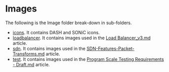 # Images

The following is the Image folder break-down in sub-folders. 

- [icons](icons). It contains DASH and SONiC icons.
- [loadbalancer](loadbalancer). It contains images used in the [Load Balancer_v3.md](../Load%20Balancer_v3.md) article.
- [sdn](sdn). It contains images used in the [SDN-Features-Packet-Transforms.md](../SDN-Features-Packet-Transforms.md) article. 
- [test](test). It contains images used in the [Program Scale Testing Requirements - Draft.md](../Program%20Scale%20Testing%20Requirements%20-%20Draft.md) article. 
